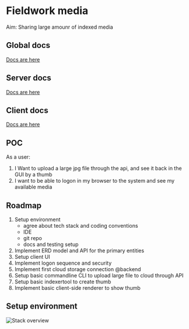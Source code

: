# Fieldwork media

Aim: Sharing large amounr of indexed media

## Global docs

[Docs are here](docs/README.md)

## Server docs

[Docs are here](server/docs/README.md)

## Client docs

[Docs are here](client/README.md)

## POC

As a user:

1. I Want to upload a large jpg file through the api, and see it back in the GUI by a thumb
2. I want to be able to logon in my browser to the system and see my available media

## Roadmap

1. Setup environment
    - agree about tech stack and coding conventions
    - IDE
    - git repo
    - docs and testing setup
2. Implement ERD model and API for the primary entities
3. Setup client UI
4. Implement logon sequence and security
5. Implement first cloud storage connection @backend
6. Setup basic commandline CLI to upload large file to cloud through API
7. Setup basic indexertool to create thumb
8. Implement basic client-side renderer to show thumb

## Setup environment

![Stack overview](dosc/img/Stack.png)